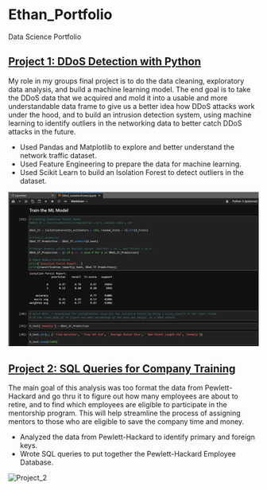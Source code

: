 # Ethan_Portfolio
Data Science Portfolio

## [Project 1: DDoS Detection with Python](https://github.com/Brotherscodes/Cyber_Security_Intrusion_Prevention.git) 

  My role in my groups final project is to do the data cleaning, exploratory data analysis, and build a machine learning model. The end goal is to take the DDoS data that we acquired and mold it into a usable and more understandable data frame to give us a better idea how DDoS attacks work under the hood, and to build an intrusion detection system, using machine learning to identify outliers in the networking data to better catch DDoS attacks in the future. 
  
  * Used Pandas and Matplotlib to explore and better understand the network traffic dataset.
  * Used Feature Engineering to prepare the data for machine learning.
  * Used Scikit Learn to build an Isolation Forest to detect outliers in the dataset.
  
  ![Project_1](https://github.com/lrngdtascinc/Ethan_Portfolio/blob/7c1983be67de35d5df0dc37d4cafd9dd24dc52af/Images/Screenshot%20(34).png)

## [Project 2: SQL Queries for Company Training](https://github.com/lrngdtascinc/Pewlett-Hackard-Analysis-.git)  
The main goal of this analysis was too format the data from Pewlett-Hackard and go thru it to figure out how many employees are about to retire, and to find which employees are eligible to participate in the mentorship program. This will help streamline the process of assigning mentors to those who are eligible to save the company time and money.

  * Analyzed the data from Pewlett-Hackard to identify primary and foreign keys.
  * Wrote SQL queries to put together the Pewlett-Hackard Employee Database.

  ![Project_2]()
